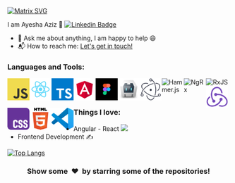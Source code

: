 [![Matrix SVG](https://raw.githubusercontent.com/rodrigograca31/rodrigograca31/master/matrix.svg)](https://www.youtube.com/watch?v=SDkAGkd4NLc) 

I am Ayesha Aziz 👋
[![Linkedin Badge](https://img.shields.io/badge/-ayeshaaziz-blue?style=flat-square&logo=Linkedin&logoColor=white&link=https://www.linkedin.com/in/ayesha-aziz-8228az8)](https://www.linkedin.com/in/ayesha-aziz-8228az8)


<!-- 
- 🎯 Portfolio website: [Portfolio](https://ayeshaaziz.github.io/) -->
- 💬 Ask me about anything, I am happy to help :smile:
- 📬 How to reach me: [Let's get in touch!][linkedin]

### Languages and Tools: 

<!-- JavaScript -->
<img align="left" alt="JavaScript" width="50px" src="https://raw.githubusercontent.com/github/explore/main/topics/javascript/javascript.png" />

<!-- React -->
<img align="left" alt="React" width="50px" src="https://raw.githubusercontent.com/github/explore/main/topics/react/react.png" />

<!-- TypeScript -->
<img align="left" alt="TypeScript" width="50px" src="https://raw.githubusercontent.com/github/explore/main/topics/typescript/typescript.png" />

<!-- Angular -->
<img align="left" alt="Angular" width="50px" src="https://raw.githubusercontent.com/github/explore/main/topics/angular/angular.png" />

<!-- Figma -->
<img align="left" alt="Figma" width="50px" src="https://raw.githubusercontent.com/github/explore/main/topics/figma/figma.png" />

<!-- Cordova -->
<img align="left" alt="Cordova" width="50px" src="https://raw.githubusercontent.com/github/explore/main/topics/cordova/cordova.png" />

<!-- Electron -->
<img align="left" alt="Electron" width="50px" src="https://raw.githubusercontent.com/github/explore/main/topics/electron/electron.png" />

<!-- Hammer.js -->
<!-- <img align="left" alt="Hammer.js" width="50px" src="https://raw.githubusercontent.com/hammerjs/hammer.js/master/hammer.png" /> -->
<img align="left" alt="Hammer.js" width="50px" src="https://libreriasjs.com/wp-content/uploads/2021/12/hammerjs.jpg" />

<!-- NgRx -->
<img align="left" alt="NgRx" width="50px" src="https://ngrx.io/assets/images/badge.png" />


<!-- RxJS -->
<img align="left" alt="RxJS" width="50px" src="https://w7.pngwing.com/pngs/650/439/png-transparent-rxjs-hd-logo-thumbnail.png" />

<!-- Redux -->
<img align="left" alt="Redux" width="50px" src="https://raw.githubusercontent.com/github/explore/main/topics/redux/redux.png" />

<img align="left" alt="CSS3" width="50px" src="https://raw.githubusercontent.com/github/explore/80688e429a7d4ef2fca1e82350fe8e3517d3494d/topics/css/css.png" />
<img align="left" alt="HTML5" width="50px" src="https://raw.githubusercontent.com/github/explore/80688e429a7d4ef2fca1e82350fe8e3517d3494d/topics/html/html.png" />
<img align="left" alt="Visual Studio Code" width="50px" src="https://raw.githubusercontent.com/github/explore/80688e429a7d4ef2fca1e82350fe8e3517d3494d/topics/visual-studio-code/visual-studio-code.png" /> 

<br>
<br>

### Things I love:
- Angular - React <img src="https://media4.giphy.com/media/v1.Y2lkPTc5MGI3NjExYnJ3YnJzaXA1czVycXg5NXlxZjhpZWpibjhzMXBzNDMzeGFwaWx6ZSZlcD12MV9pbnRlcm5hbF9naWZfYnlfaWQmY3Q9Zw/SRk34eQg51mlvazIjC/giphy.gif" width="30"> 
- Frontend Development ✍️


<!-- ### :zap: Github Stats
<p>
    <a href="https://gitstats.me/ayeshaaziz" target="_blank"> 
        <img src="https://github-readme-stats.vercel.app/api?username=ayeshaaziz&&show_icons=true&hi&theme=dark&count_private=true&include_all_commits=true">
    </a>
</p> -->

[![Top Langs](https://github-readme-stats.vercel.app/api/top-langs/?username=ayeshaaziz&layout=compact)](https://github.com/anuraghazra/github-readme-stats)
<div align="center">
<h3 align="center">Show some &nbsp;❤️&nbsp; by starring some of the repositories!</h3>

<!--[website]: -->
[linkedin]: https://www.linkedin.com/in/ayesha-aziz-8228az8